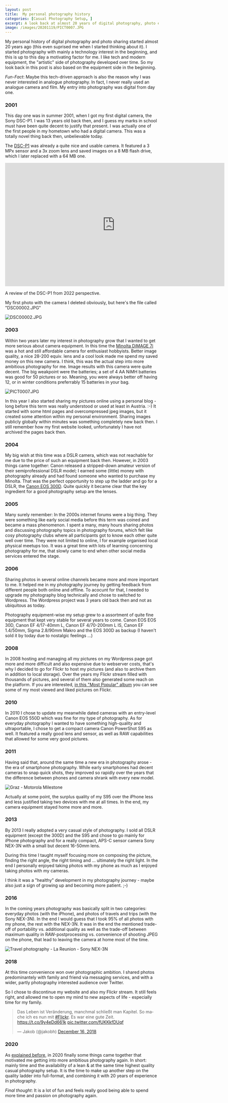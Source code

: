 ```yaml
---
layout: post
title:  My personal photography history
categories: [Casual Photography Setup, ]
excerpt: A look back at almost 20 years of digital photography, photo equipment and photo sharing
image: /images/20201119/PICT0007.JPG
---
```


My personal history of digital photography and photo sharing started almost 20 years ago (this even suprised me when I started thinking about it). I started photography with mainly a technology interest in the beginning, and this is up to this day a motivating factor for me. I like tech and modern equipment, the "artistic" side of photography developed over time. So my look back in this post is also based on the equipment side in the beginning.

_Fun-Fact_: Maybe this tech-driven approach is also the reason why I was never interested in analogue photography. In fact, I never really used an analogue camera and film. My entry into photography was digital from day one.

### 2001

This day one was in summer 2001, when I got my first digital camera, the Sony DSC-P1. I was 13 years old back then, and I guess my marks in school must have been quite decent to justify that present. I was actually one of the first people in my hometown who had a digital camera. This was a totally novel thing back then, unbelievable today.

The [DSC-P1](https://www.dpreview.com/reviews/sonydscp1) was already a quite nice and usable camera. It featured a 3 MPx sensor and a 3x zoom lens and saved images on a 8 MB flash drive, which I later replaced with a 64 MB one.

<iframe width="720" height="405" src="https://www.youtube-nocookie.com/embed/YrdZUIsUBF0" title="YouTube video player" frameborder="0" allow="accelerometer; autoplay; clipboard-write; encrypted-media; gyroscope; picture-in-picture" allowfullscreen> </iframe>

A review of the DSC-P1 from 2022 perspective.


My first photo with the camera I deleted obviously, but here's the file called "DSC00002.JPG" 

![DSC00002.JPG](../images/20201119/DSC00002.JPG)

### 2003

Within two years later my interest in photography grow that I wanted to get more serious about camera equipment. In this time the [Minolta DiMAGE 7i](https://www.dpreview.com/reviews/minoltadimage7i) was a hot and still affordable camera for enthusiast hobbyists. Better image quality, a nice 28-200 equiv. lens and a cool look made me spend my saved money on this new camera. I think, this was the actual step into more ambitious photography for me. Image results with this camera were quite decent. The big weakpoint were the batteries; a set of 4 AA NiMH batteries was good for 50 pictures or so. Meaning, you were always better off having 12, or in winter conditions preferrably 15 batteries in your bag.

![PICT0007.JPG](../images/20201119/PICT0007.JPG)

In this year I also started sharing my pictures online using a personal blog - long before this term was really understood or used at least in Austria. :-)
It started with some html pages and overcompressed jpeg images, but it created some attention within my personal environment. Sharing images publicly globally within minutes was something completely new back then.
I still remember how my first website looked, unfortunately I have not archived the pages back then.

### 2004

My big wish at this time was a DSLR camera, which was not reachable for me due to the price of such an equipment back then. However, in 2003 things came together: Canon released a stripped-down amateur version of their semiprofessional DSLR model; I earned some (little) money with photography already and had found someone who wanted to purchase my Minolta. That was the perfect opportunity to step up the ladder and go for a DSLR, the [Canon EOS 300D](https://www.dpreview.com/reviews/canoneos300d).
Quite quickly it became clear that the key ingredient for a good photography setup are the lenses.

### 2005

Many surely remember: In the 2000s internet forums were a big thing. They were something like early social media before this term was coined and became a mass phenomenon. I spent a many, many hours sharing photos and discussing photography topics in photography forums, which felt like cosy photography clubs where all participants got to know each other quite well over time. They were not limited to online, I for example organised local physical meetups too. It was a great time with lots of learning concerning photography for me, that slowly came to end when other social media services entered the stage.

### 2006

Sharing photos in several online channels became more and more important to me. It helped me in my photography journey by getting feedback from different people both online and offline. To acocunt for that, I needed to upgrade my photography blog technically and chose to switched to Wordpress. The Wordpress project was 3 years old back then and not as ubiquitous as today. 

Photography equipment-wise my setup grew to a assortment of quite fine equipment that kept very stable for several years to come. Canon EOS EOS 30D, Canon EF 4/17-40mm L, Canon EF 4/70-200mm L IS, Canon EF 1.4/50mm, Sigma 2.8/90mm Makro and the EOS 300D as backup (I haven't sold it by today due to nostalgic feelings ...)

### 2008 

In 2008 hosting and managing all my pictures on my Wordpress page got more and more difficult and also expensive due to webserver costs, that's why I decided to go for Flickr to host my pictures (and also to archive them in addition to local storage). Over the years my Flickr stream filled with thousands of pictures, and several of them also generated some reach on the platform. If you are interested, [in this "Most Popular" album](https://www.flickr.com/photos/jakobhuerner/albums/72157639081126315) you can see some of my most viewed and liked pictures on Flickr.

### 2010

In 2010 I chose to update my meanwhile dated cameras with an entry-level Canon EOS 550D which was fine for my type of photography. As for everyday photography I wanted to have something high-quality and ultraportable, I chose to get a compact camera Canon PowerShot S95 as well. It featured a really good lens and sensor, as well as RAW capabilities that allowed for some very good pictures. 


### 2011

Having said that, around the same time a new era in photography arose - the era of smartphone photography. While early smartphones had decent cameras to snap quick shots, they improved so rapidly over the years that the difference between phones and camera shrank with every new model.

![Graz - Motorola Milestone](../images/20201119/motorola_milestone.jpg)

Actually at some point, the surplus quality of my S95 over the iPhone less and less justified taking two devices with me at all times. In the end, my camera equipment stayed home more and more.

### 2013

By 2013 I really adopted a very casual style of photography. I sold all DSLR equipment (except the 300D) and the S95 and chose to go mainly for iPhone photography and for a really compact, APS-C sensor camera Sony NEX-3N with a small but decent 16-50mm lens.


During this time I taught myself focusing more on composing the picture, finding the right angle, the right timing and ... ultimately the right light. In the end I personally enjoyed taking photos with my phone as much as I enjoyed taking photos with my cameras.

I think it was a "healthy" development in my photography journey - maybe also just a sign of growing up and becoming more patient. ;-)

### 2016

In the coming years photography was basically split in two categories: everyday photos (with the iPhone), and photos of travels and trips (with the Sony NEX-3N). In the end I would guess that I took 95% of all photos with my phone, the rest with the NEX-3N.
It was in the end the mentioned trade-off of portability vs. additional quality as well as the trade-off between maximum quality in RAW-postprocessing vs. convenience of shooting JPEG on the phone, that lead to leaving the camera at home most of the time.

![Travel photography - La Reunion - Sony NEX-3N](../images/20201119/la_reunion.jpg)

### 2018

At this time convenience won over photographic ambition. I shared photos predominantely with family and friend via messaging services, and with a wider, partly photography interested audience over Twitter. 

So I chose to discontinue my website and also my Flickr stream. It still feels right, and allowed me to open my mind to new aspects of life - especially time for my family. 

<blockquote class="twitter-tweet"><p lang="de" dir="ltr">Das Leben ist Veränderung, manchmal schließt man Kapitel. So mache ich es nun mit <a href="https://twitter.com/hashtag/Flickr?src=hash&amp;ref_src=twsrc%5Etfw">#Flickr</a>. Es war eine gute Zeit. <a href="https://t.co/9y4eDd661k">https://t.co/9y4eDd661k</a> <a href="https://t.co/fUKKkfDUqf">pic.twitter.com/fUKKkfDUqf</a></p>&mdash; Jakob (@jakobh) <a href="https://twitter.com/jakobh/status/1074286126230323200?ref_src=twsrc%5Etfw">December 16, 2018</a></blockquote> <script async src="https://platform.twitter.com/widgets.js" charset="utf-8"></script> 

### 2020

As [explained before](../leanest_highest_quality_casual_photography_setup), in 2020 finally some things came together that motivated me getting into more ambitious photography again. In short: mainly time and the availability of a lean & at the same time highest quality casual photography setup.
It is the time to make up another step on the quality ladder into full-format, and combining it with 20 years of experience in photography.

*Final thought*: It is a lot of fun and feels really good being able to spend more time and passion on photography again. 

